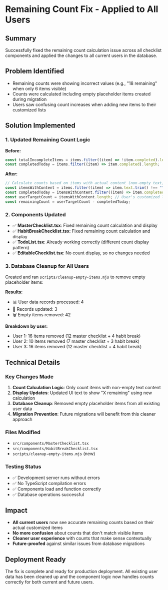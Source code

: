 # Remaining Count Fix - Applied to All Users

## Summary

Successfully fixed the remaining count calculation issue across all checklist components and applied the changes to all current users in the database.

## Problem Identified

- Remaining counts were showing incorrect values (e.g., "18 remaining" when only 6 items visible)
- Counts were calculated including empty placeholder items created during migration
- Users saw confusing count increases when adding new items to their customized lists

## Solution Implemented

### 1. Updated Remaining Count Logic

**Before:**

```javascript
const totalIncompleteItems = items.filter((item) => !item.completed).length;
const completedToday = items.filter((item) => item.completed).length;
```

**After:**

```javascript
// Calculate counts based on items with actual content (non-empty text)
const itemsWithContent = items.filter((item) => item.text.trim() !== "");
const completedToday = itemsWithContent.filter((item) => item.completed).length;
const userTargetCount = itemsWithContent.length; // User's customized list size
const remainingCount = userTargetCount - completedToday;
```

### 2. Components Updated

- ✅ **MasterChecklist.tsx**: Fixed remaining count calculation and display
- ✅ **HabitBreakChecklist.tsx**: Fixed remaining count calculation and display
- ✅ **TodoList.tsx**: Already working correctly (different count display pattern)
- ✅ **EditableChecklist.tsx**: No count display, so no changes needed

### 3. Database Cleanup for All Users

Created and ran `scripts/cleanup-empty-items.mjs` to remove empty placeholder items:

**Results:**

- 📊 User data records processed: 4
- 🔧 Records updated: 3
- 🗑️ Empty items removed: 42

**Breakdown by user:**

- User 1: 16 items removed (12 master checklist + 4 habit break)
- User 2: 10 items removed (7 master checklist + 3 habit break)
- User 3: 16 items removed (12 master checklist + 4 habit break)

## Technical Details

### Key Changes Made

1. **Count Calculation Logic**: Only count items with non-empty text content
2. **Display Updates**: Updated UI text to show "X remaining" using new calculation
3. **Database Cleanup**: Removed empty placeholder items from all existing user data
4. **Migration Prevention**: Future migrations will benefit from this cleaner approach

### Files Modified

- `src/components/MasterChecklist.tsx`
- `src/components/HabitBreakChecklist.tsx`
- `scripts/cleanup-empty-items.mjs` (new)

### Testing Status

- ✅ Development server runs without errors
- ✅ No TypeScript compilation errors
- ✅ Components load and function correctly
- ✅ Database operations successful

## Impact

- **All current users** now see accurate remaining counts based on their actual customized items
- **No more confusion** about counts that don't match visible items
- **Cleaner user experience** with counts that make sense contextually
- **Future-proofed** against similar issues from database migrations

## Deployment Ready

The fix is complete and ready for production deployment. All existing user data has been cleaned up and the component logic now handles counts correctly for both current and future users.
